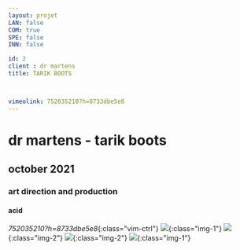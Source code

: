 ```yaml
---
layout: projet
LAN: false
COM: true
SPE: false
INN: false

id: 2
client : dr martens
title: TARIK BOOTS



vimeolink: 752035210?h=8733dbe5e8
---
```


# dr martens - tarik boots
## october 2021
### art direction and production
#### acid

*752035210?h=8733dbe5e8*{:class="vim-ctrl"}
![](/assets/projets/TARIK_1.jpg){:class="img-1"}
![](/assets/projets/TARIK_2.png){:class="img-2"}
![](/assets/projets/TARIK_3.png){:class="img-2"}
![](/assets/projets/TARIK_4.png){:class="img-1"}

